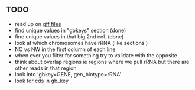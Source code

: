 ## TODO
- read up on  [gff files](https://www.ncbi.nlm.nih.gov/genbank/genomes_gff/#basicformat)
- find unique values in "gbkeys" section (done)
- fine unique values in that big 2nd col.  (done)
- look at which chromosomes have rRNA (like sections )
- NC vs NW in the first column of each line 
- when ever you filter for something try to validate with the opposite 
- think about overlap regions ie regions where we pull rRNA but there are other reads in that region
- look into 'gbkey=GENE, gen_biotype=rRNA'
- look for cds  in gb_key 
